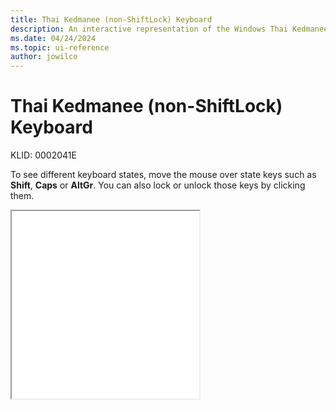 ```yaml
---
title: Thai Kedmanee (non-ShiftLock) Keyboard
description: An interactive representation of the Windows Thai Kedmanee (non-ShiftLock) keyboard. To see different keyboard states, click or move the mouse over the state keys.
ms.date: 04/24/2024
ms.topic: ui-reference
author: jowilco
---
```


# Thai Kedmanee (non-ShiftLock) Keyboard

KLID: 0002041E

To see different keyboard states, move the mouse over state keys such as **Shift**, **Caps** or **AltGr**. You can also lock or unlock those keys by clicking them.

<iframe src="kbdth2.html" height="300"></iframe>

